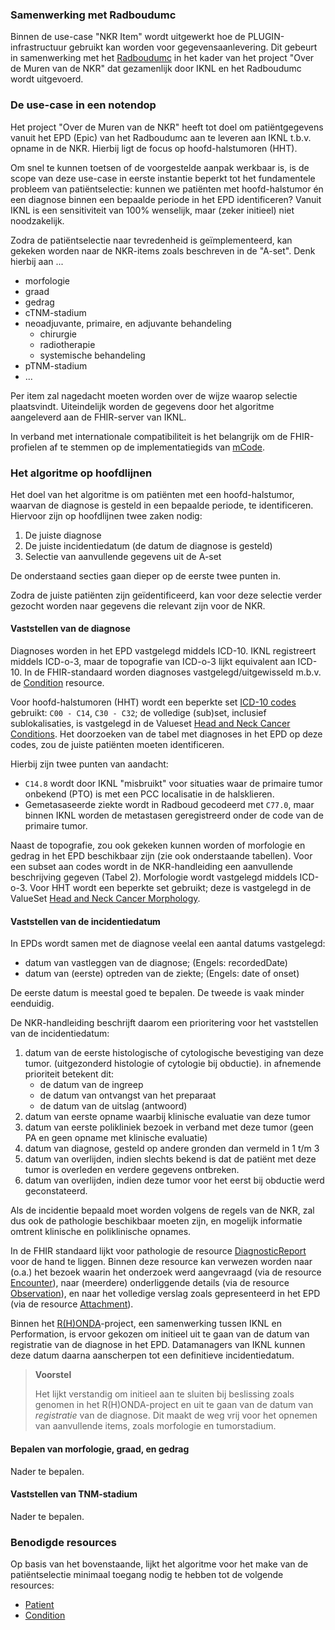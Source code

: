 ### Samenwerking met Radboudumc
Binnen de use-case "NKR Item" wordt uitgewerkt hoe de PLUGIN-infrastructuur gebruikt kan worden voor gegevensaanlevering. Dit gebeurt in samenwerking met het [Radboudumc](https://radboudumc.nl) in het kader van het project "Over de Muren van de NKR" dat gezamenlijk door IKNL en het Radboudumc wordt uitgevoerd.

### De use-case in een notendop
Het project "Over de Muren van de NKR" heeft tot doel om patiëntgegevens vanuit het EPD (Epic) van het Radboudumc aan te leveren aan IKNL t.b.v. opname in de NKR. Hierbij ligt de focus op hoofd-halstumoren (HHT).

Om snel te kunnen toetsen of de voorgestelde aanpak werkbaar is, is de scope van deze use-case in eerste instantie beperkt tot het fundamentele probleem van patiëntselectie: kunnen we patiënten met hoofd-halstumor én een diagnose binnen een bepaalde periode in het EPD identificeren? Vanuit IKNL is een sensitiviteit van 100% wenselijk, maar (zeker initieel) niet noodzakelijk.

Zodra de patiëntselectie naar tevredenheid is geïmplementeerd, kan gekeken worden naar de NKR-items zoals beschreven in de "A-set". Denk hierbij aan ...
- morfologie
- graad
- gedrag
- cTNM-stadium
- neoadjuvante, primaire, en adjuvante behandeling
    - chirurgie
    - radiotherapie
    - systemische behandeling
- pTNM-stadium
- ...

Per item zal nagedacht moeten worden over de wijze waarop selectie plaatsvindt. Uiteindelijk worden de gegevens door het algoritme aangeleverd aan de FHIR-server van IKNL.

In verband met internationale compatibiliteit is het belangrijk om de FHIR-profielen af te stemmen op de implementatiegids van [mCode](https://www.hl7.org/fhir/us/mcode/).

### Het algoritme op hoofdlijnen
Het doel van het algoritme is om patiënten met een hoofd-halstumor, waarvan de diagnose is gesteld in een bepaalde periode, te identificeren. Hiervoor zijn op hoofdlijnen twee zaken nodig:

1. De juiste diagnose
2. De juiste incidentiedatum (de datum de diagnose is gesteld)
3. Selectie van aanvullende gegevens uit de A-set

De onderstaand secties gaan dieper op de eerste twee punten in.

Zodra de juiste patiënten zijn geïdentificeerd, kan voor deze selectie verder gezocht worden naar gegevens die relevant zijn voor de NKR.

#### Vaststellen van de diagnose
Diagnoses worden in het EPD vastgelegd middels ICD-10. IKNL registreert middels ICD-o-3, maar de topografie van ICD-o-3 lijkt equivalent aan ICD-10. In de FHIR-standaard worden diagnoses vastgelegd/uitgewisseld m.b.v. de [Condition](https://hl7.org/fhir/R4/condition.html) resource.

Voor hoofd-halstumoren (HHT) wordt een beperkte set [ICD-10 codes](https://terminologie.nictiz.nl/art-decor/claml?collection=icd10-nl-data) gebruikt: `C00 - C14`, `C30 - C32`; de volledige (sub)set, inclusief sublokalisaties, is vastgelegd in de Valueset [Head and Neck Cancer Conditions](ValueSet-hnc-vs.html). Het doorzoeken van de tabel met diagnoses in het EPD op deze codes, zou de juiste patiënten moeten identificeren.

Hierbij zijn twee punten van aandacht:
- `C14.8` wordt door IKNL "misbruikt" voor situaties waar de primaire tumor onbekend (PTO) is met een PCC localisatie in de halsklieren.
- Gemetasaseerde ziekte wordt in Radboud gecodeerd met `C77.0`, maar binnen IKNL worden de metastasen geregistreerd onder de code van de primaire tumor.

Naast de topografie, zou ook gekeken kunnen worden of morfologie en gedrag in het EPD beschikbaar zijn (zie ook onderstaande tabellen). Voor een subset aan codes wordt in de NKR-handleiding een aanvullende beschrijving gegeven (Tabel 2). Morfologie wordt vastgelegd middels ICD-o-3. Voor HHT wordt een beperkte set gebruikt; deze is vastgelegd in de ValueSet [Head and Neck Cancer Morphology](ValueSet-hnc-morphology-vs.html).

#### Vaststellen van de incidentiedatum
In EPDs wordt samen met de diagnose veelal een aantal datums vastgelegd:

* datum van vastleggen van de diagnose; (Engels: recordedDate)
* datum van (eerste) optreden van de ziekte; (Engels: date of onset)

De eerste datum is meestal goed te bepalen. De tweede is vaak minder eenduidig.

De NKR-handleiding beschrijft daarom een prioritering voor het vaststellen van de incidentiedatum:

1. datum van de eerste histologische of cytologische bevestiging van deze tumor. (uitgezonderd histologie of cytologie bij obductie). in afnemende prioriteit betekent dit:
    - de datum van de ingreep
    - de datum van ontvangst van het preparaat
    - de datum van de uitslag (antwoord)
2. datum van eerste opname waarbij klinische evaluatie van deze tumor
3. datum van eerste polikliniek bezoek in verband met deze tumor (geen PA en geen opname met klinische evaluatie)
4. datum van diagnose, gesteld op andere gronden dan vermeld in 1 t/m 3
5. datum van overlijden, indien slechts bekend is dat de patiënt met deze tumor is overleden en verdere gegevens ontbreken.
6. datum van overlijden, indien deze tumor voor het eerst bij obductie werd geconstateerd.

Als de incidentie bepaald moet worden volgens de regels van de NKR, zal dus ook de pathologie beschikbaar moeten zijn, en mogelijk informatie omtrent klinische en poliklinische opnames.

In de FHIR standaard lijkt voor pathologie de resource [DiagnosticReport](https://hl7.org/fhir/R4/diagnosticreport.html) voor de hand te liggen. Binnen deze resource kan verwezen worden naar (o.a.) het bezoek waarin het onderzoek werd aangevraagd (via de resource [Encounter](https://hl7.org/fhir/R4/encounter.html)), naar (meerdere) onderliggende details (via de resource [Observation](https://hl7.org/fhir/R4/observation.html)), en naar het volledige verslag zoals gepresenteerd in het EPD (via de resource [Attachment](https://hl7.org/fhir/R4/attachment.html)).

Binnen het [R(H)ONDA](https://iknl.nl/projecten/rhonda)-project, een samenwerking tussen IKNL en Performation, is ervoor gekozen om initieel uit te gaan van de datum van registratie van de diagnose in het EPD. Datamanagers van IKNL kunnen deze datum daarna aanscherpen tot een definitieve incidentiedatum.

> **Voorstel**
>
> Het lijkt verstandig om initieel aan te sluiten bij beslissing zoals genomen in het R(H)ONDA-project en uit te gaan van de datum van _registratie_ van de diagnose. Dit maakt de weg vrij voor het opnemen van aanvullende items, zoals morfologie en tumorstadium.

#### Bepalen van morfologie, graad, en gedrag
Nader te bepalen.

#### Vaststellen van TNM-stadium
Nader te bepalen.


### Benodigde resources
Op basis van het bovenstaande, lijkt het algoritme voor het make van de patiëntselectie minimaal toegang nodig te hebben tot de volgende resources:

* [Patient](https://hl7.org/fhir/R4/patient.html)
* [Condition](https://hl7.org/fhir/R4/condition.html)

<!--
* [Encounter](https://hl7.org/fhir/R4/enounter.html)
* [DiagnosticReport](https://hl7.org/fhir/R4/diagnosticreport.html)
    * [Attachment](https://hl7.org/fhir/R4/attachment.html) met het volledige PA-verslag
    * Optioneel: [Observation](https://hl7.org/fhir/R4/observation.html)
-->

